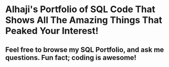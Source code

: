 # Alhaji's Portfolio of SQL Code That Shows All The Amazing Things That Peaked Your Interest!<br/>

## Feel free to browse my SQL Portfolio, and ask me questions. Fun fact; coding is awesome!
